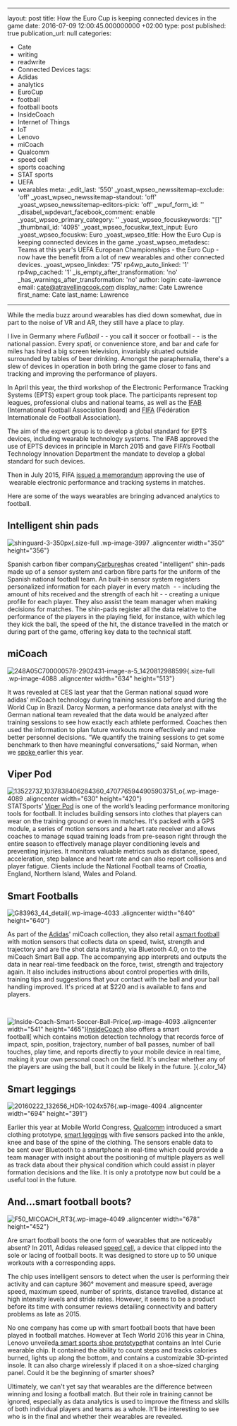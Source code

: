   - --
layout: post
title: How the Euro Cup is keeping connected devices in the game
date: 2016-07-09 12:00:45.000000000 +02:00
type: post
published: true
publication_url: null
categories:
  - Cate
  - writing
  - readwrite
  - Connected Devices
tags:
  - Adidas
  - analytics
  - EuroCup
  - football
  - football boots
  - InsideCoach
  - Internet of Things
  - IoT
  - Lenovo
  - miCoach
  - Qualcomm
  - speed cell
  - sports coaching
  - STAT sports
  - UEFA
  - wearables
meta:
  _edit_last: '550'
  _yoast_wpseo_newssitemap-exclude: 'off'
  _yoast_wpseo_newssitemap-standout: 'off'
  _yoast_wpseo_newssitemap-editors-pick: 'off'
  _wpuf_form_id: ''
  _disabel_wpdevart_facebook_comment: enable
  _yoast_wpseo_primary_category: ''
  _yoast_wpseo_focuskeywords: "[]"
  _thumbnail_id: '4095'
  _yoast_wpseo_focuskw_text_input: Euro
  _yoast_wpseo_focuskw: Euro
  _yoast_wpseo_title: How the Euro Cup is keeping connected devices in the game
  _yoast_wpseo_metadesc: Teams at this year's UEFA European Championships   - the Euro
    Cup   - now have the benefit from a lot of new wearables and other connected devices.
  _yoast_wpseo_linkdex: '75'
  rp4wp_auto_linked: '1'
  rp4wp_cached: '1'
  _is_empty_after_transformation: 'no'
  _has_warnings_after_transformation: 'no'
author:
  login: cate-lawrence
  email: cate@atravellingcook.com
  display_name: Cate Lawrence
  first_name: Cate
  last_name: Lawrence
---
While the media buzz around wearables has died down somewhat, due in
part to the noise of VR and AR, they still have a place to play.

I live in Germany where *Fußball* - - you call it soccer or football - -
is the national passion. Every *spati,* or convenience store, and bar
and cafe for miles has hired a big screen television, invariably
situated outside surrounded by tables of beer drinking. Amongst
the paraphernalia, there's a slew of devices in operation in both bring
the game closer to fans and tracking and improving the performance of
players.

In April this year, the third workshop of the Electronic Performance
Tracking Systems (EPTS) expert group took place. The participants
represent top leagues, professional clubs and national teams, as well as
the [IFAB](http://www.theifab.com/#!/home) (International Football
Association Board) and [FIFA](http://www.fifa.com/index.html)
(Fédération Internationale de Football Association).

The aim of the expert group is to develop a global standard for EPTS
devices, including wearable technology systems. The IFAB approved the
use of EPTS devices in principle in March 2015 and gave FIFA’s Football
Technology Innovation Department the mandate to develop a global
standard for such devices.

Then in July 2015, FIFA [issued a
memorandum](http://resources.fifa.com/mm/document/affederation/administration/02/66/27/59/circularno.1494-approvalofelectronicperformanceandtrackingsystem(epts)devices_neutral.pdf) approving
the use of  wearable electronic performance and tracking systems in
matches.

Here are some of the ways wearables are bringing advanced analytics to
football.

Intelligent shin pads
---------------------

![shinguard-3-350px](rw-import/shinguard-3-350px.jpg){.size-full
.wp-image-3997 .aligncenter width="350" height="356"}

Spanish carbon fiber company[Carbures](http://en.carbures.com/)has
created "intelligent" shin-pads made up of a sensor system and carbon
fibre parts for the uniform of the Spanish national football team. An
built-in sensor system registers personalized information for each
player in every match  - - including the amount of hits received and the
strength of each hit - - creating a unique profile for each player. They
also assist the team manager when making decisions for matches. The
shin-pads register all the data relative to the performance of the
players in the playing field, for instance, with which leg they kick the
ball, the speed of the hit, the distance travelled in the match or
during part of the game, offering key data to the technical staff.

miCoach
-------

![248A05C700000578-2902431-image-a-5\_1420812988599](rw-import/248A05C700000578-2902431-image-a-5_1420812988599.jpg){.size-full
.wp-image-4088 .aligncenter width="634" height="513"}

It was revealed at CES last year that the German national squad wore
adidas' miCoach technology during training sessions before and during
the World Cup in Brazil. Darcy Norman, a performance data analyst with
the German national team revealed that the data would be analyzed after
training sessions to see how exactly each athlete performed. Coaches
then used the information to plan future workouts more effectively and
make better personnel decisions. “We quantify the training sessions to
get some benchmark to then have meaningful conversations,” said Norman,
when
we [spoke ](https://readwrite.com/2016/06/07/exos-and-intel-bring-meaning-to-wearables-data-vt4/)earlier
this year.

Viper Pod
---------

![13522737\_1037838406284360\_4707765944905903751\_o](rw-import/13522737_1037838406284360_4707765944905903751_o-1024x683.jpg){.wp-image-4089
.aligncenter width="630" height="420"}\
STATSports’ [Viper Pod](http://statsports.com/technology/viper-pod/) is
one of the world’s leading performance monitoring tools for football. It
includes building sensors into clothes that players can wear on the
training ground or even in matches. It's packed with a GPS module, a
series of motion sensors and a heart rate receiver and allows coaches to
manage squad training loads from pre-season right through the entire
season to effectively manage player conditioning levels and preventing
injuries. It monitors valuable metrics such as distance, speed,
acceleration, step balance and heart rate and can also report collisions
and player fatigue. Clients include the National Football teams of
Croatia, England, Northern Island, Wales and Poland.

Smart Footballs
---------------

![G83963\_44\_detail](rw-import/G83963_44_detail-1024x1024.jpg){.wp-image-4033
.aligncenter width="640" height="640"}

As part of the [Adidas](http://www.adidas.com/)' miCoach collection,
they also retail a[smart
football](http://www.adidas.de/micoach-smart-ball/G83963.html?cm_mmc=AdieSEM_Google-_-miCoach-Accessories-SB-Exact-_-Accessories-miCoach_Smart_Ball-X-General-_-micoach+smart+ball&cm_mmca1=DE&cm_mmca2=e&ds_kid=43700006851569569&gclid=Cj0KEQjwte27BRCM6vjIidHvnKQBEiQAC4MzrRajWwQ63DYxZ5Fe3WtT4HsE97eOTIr4amtpIoXyLJ8aAilk8P8HAQ&gclsrc=aw.ds)
with motion sensors that collects data on speed, twist, strength and
trajectory and are the shot data instantly, via Bluetooth 4.0, on to the
miCoach Smart Ball app. The accompanying app interprets and outputs the
data in near real-time feedback on the force, twist, strength and
trajectory again. It also includes instructions about control properties
with drills, training tips and suggestions that your contact with the
ball and your ball handling improved. It's priced at at \$220 and is
available to fans and players.

 

![Inside-Coach-Smart-Soccer-Ball-Price](rw-import/Inside-Coach-Smart-Soccer-Ball-Price.png){.wp-image-4093
.aligncenter width="541"
height="465"}[InsideCoach](http://www.insidecoach.com/#!product-page/gba22)
also offers a smart football[ which contains motion detection technology
that records force of impact, spin, position, trajectory, number of ball
passes, number of ball touches, play time, and reports directly to your
mobile device in real time, making it your own personal coach on the
field. It's unclear whether any of the players are using the ball, but
it could be likely in the future. ]{.color_14}

Smart leggings
--------------

![20160222\_132656\_HDR-1024x576](rw-import/20160222_132656_HDR-1024x576-1024x576.jpg){.wp-image-4094
.aligncenter width="694" height="391"}

Earlier this year at Mobile World Congress,
[Qualcomm](https://www.qualcomm.com/) introduced a smart clothing
prototype, [smart
leggings](https://www.qualcomm.com/news/snapdragon/2016/02/29/snapdragon-powers-winning-devices-mobile-world-congress)
with five sensors packed into the ankle, knee and base of the spine of
the clothing. The sensors enable data to be sent over Bluetooth to a
smartphone in real-time which could provide a team manager with insight
about the positioning of multiple players as well as track data about
their physical condition which could assist in player formation
decisions and the like. It is only a prototype now but could be a useful
tool in the future.

And...smart football boots?
---------------------------

![F50\_MICOACH\_RT3](rw-import/F50_MICOACH_RT3-1024x682.jpg){.wp-image-4049
.aligncenter width="678" height="452"}

Are smart football boots the one form of wearables that are noticeably
absent? In 2011, Adidas released [speed
cell](http://www.adidas.de/micoach-speed_cell-bluetooth-smart-kompatibel/G75090.html),
a device that clipped into the sole or lacing of football boots. It was
designed to store up to 50 unique workouts with a corresponding apps.

The chip uses intelligent sensors to detect when the user is performing
their activity and can capture 360° movement and measure speed, average
speed, maximum speed, number of sprints, distance travelled, distance at
high intensity levels and stride rates. However, it seems to be a
product before its time with consumer reviews detailing connectivity and
battery problems as late as 2015.

No one company has come up with smart football boots that have been
played in football matches. However at Tech World 2016 this year in
China, Lenovo unveiled[a smart sports shoe
prototype](http://news.lenovo.com/news-releases/lenovo-unveils-smartphones-that-reshape-whats-possible-vision-for-connected-devices-at-tech-world-2016.htm)that
contains an Intel Curie wearable chip. It contained the ability to count
steps and tracks calories burned, lights up along the bottom, and
contains a customizable 3D-printed insole. It can also charge wirelessly
if placed it on a shoe-sized charging panel. Could it be the beginning
of smarter shoes?

Ultimately, we can't yet say that wearables are the difference between
winning and losing a football match. But their role in training cannot
be ignored, especially as data analytics is used to improve the fitness
and skills of both individual players and teams as a whole. It'll be
interesting to see who is in the final and whether their wearables are
revealed.
